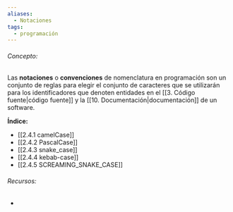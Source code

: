 ```yaml
---
aliases:
  - Notaciones
tags:
  - programación
---
```

###### Concepto:

Las **notaciones** o **convenciones** de nomenclatura en programación son un conjunto de reglas para elegir el conjunto de caracteres que se utilizarán para los identificadores que denoten entidades en el [[3. Código fuente|código fuente]] y la [[10. Documentación|documentación]] de un software.

**Índice:** 

- [[2.4.1 camelCase]]
- [[2.4.2 PascalCase]]
- [[2.4.3 snake_case]]
- [[2.4.4 kebab-case]]
- [[2.4.5 SCREAMING_SNAKE_CASE]]

###### Recursos:

- 